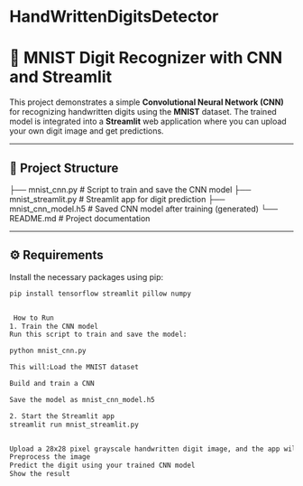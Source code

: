 # HandWrittenDigitsDetector

# 🧠 MNIST Digit Recognizer with CNN and Streamlit

This project demonstrates a simple **Convolutional Neural Network (CNN)** for recognizing handwritten digits using the **MNIST** dataset. The trained model is integrated into a **Streamlit** web application where you can upload your own digit image and get predictions.

---

## 📁 Project Structure
├── mnist_cnn.py # Script to train and save the CNN model
├── mnist_streamlit.py # Streamlit app for digit prediction
├── mnist_cnn_model.h5 # Saved CNN model after training (generated)
└── README.md # Project documentation



---

## ⚙️ Requirements

Install the necessary packages using pip:

```bash
pip install tensorflow streamlit pillow numpy


 How to Run
1. Train the CNN model
Run this script to train and save the model:

python mnist_cnn.py

This will:Load the MNIST dataset

Build and train a CNN

Save the model as mnist_cnn_model.h5

2. Start the Streamlit app
streamlit run mnist_streamlit.py


Upload a 28x28 pixel grayscale handwritten digit image, and the app will:
Preprocess the image
Predict the digit using your trained CNN model
Show the result
